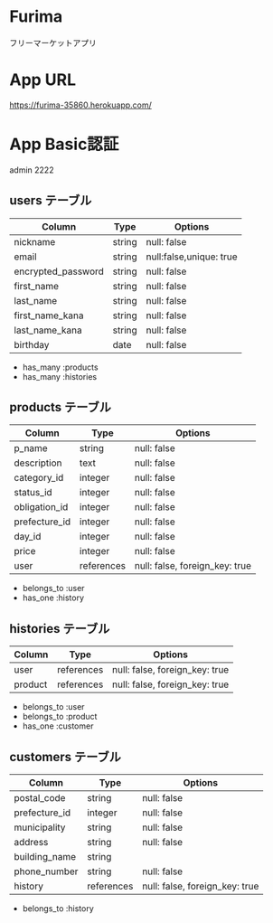 # Furima 
フリーマーケットアプリ


# App URL
https://furima-35860.herokuapp.com/

# App Basic認証
admin
2222


## users テーブル

| Column             | Type    | Options                  |
| ------------------ | ------- | ------------------------ |
| nickname           | string  | null: false              |
| email              | string  | null:false,unique: true  |
| encrypted_password | string  | null: false              |
| first_name         | string  | null: false              |
| last_name          | string  | null: false              |
| first_name_kana    | string  | null: false              |
| last_name_kana     | string  | null: false              |
| birthday           | date    | null: false              |

- has_many :products
- has_many :histories

## products テーブル


| Column             | Type       | Options                        |
| ------------------ | ---------- | ------------------------------ |
| p_name             | string     | null: false                    |
| description        | text       | null: false                    |
| category_id           | integer    | null: false                    |
| status_id             | integer    | null: false                    |
| obligation_id         | integer    | null: false                    |
| prefecture_id               | integer    | null: false                    |
| day_id               | integer    | null: false                    |
| price              | integer    | null: false                    |
| user               | references | null: false, foreign_key: true |

- belongs_to :user
- has_one :history

## histories テーブル

| Column          | Type       | Options                        |
| --------------- | ---------- | ------------------------------ |
| user         | references | null: false, foreign_key: true |
| product         | references | null: false, foreign_key: true |

- belongs_to :user
- belongs_to :product
- has_one :customer

## customers テーブル

| Column         | Type       | Options                        |
| -------------- | ---------- | ------------------------------ |
| postal_code    | string     | null: false                    |
| prefecture_id     | integer    | null: false                    |
| municipality   | string     | null: false                    |
| address        | string     | null: false                    |
| building_name  | string     |                                |
| phone_number   | string     | null: false                    |
| history          | references | null: false, foreign_key: true |

- belongs_to :history